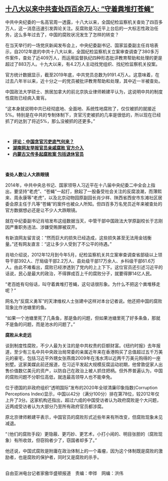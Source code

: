 <!--1624914848000-->
[十八大以来中共查处四百余万人: “守着粪堆打苍蝇”](https://www.rfa.org/mandarin/yataibaodao/zhengzhi/hc-06282021112845.html)
------

<p></p><p>中共中央纪委的一名高官周一透露，十八大以来，全国纪检监察机关查处了四百多万人，这一消息迅速引发舆论关注。反腐败是习近平上台后的一大标志性政治任务，这么多年过去了，中国的腐败状况发生了怎样的转变？</p><p>在当天举行的一场党庆新闻发布会上，中央纪委副书记、国家监委副主任肖培表示，自2012年底的中共十八大以来，全国纪检监察机关立案审查调查了380多万件案件，查处了近409万人，而运用监督执纪四种形态批评教育帮助和处理的更是超过了883万人。十九大以来，有4.2万人主动找党组织、找纪检监察机关投案。</p><p>官方统计数据显示，截至2019年底，中共党员总数为9191.4万人。这意味着，在过去八年半以来，近十分之一的党员被批评教育帮助和处理，其中近一半被查处。</p><p>中国政法大学硕士、旅居加拿大的前北京执业律师赖建平认为，这说明中共的制度性腐败已经病入膏肓。</p><p>“这本身就说明中共已经彻底地、全面地、系统性地腐败了，仅仅被抓的就接近5%。特别是在中共的专制体制下，贪官污吏被抓的几率是很低的，所以现在已经抓了的达到了将近5%，那么没被抓的还更多。”</p><p><br/></p><ul><li><a href="https://www.rfa.org/mandarin/pinglun/liuqing/lq-05172021105257.html"><strong>评论：中国贪官污吏底气何来？</strong></a></li><li><strong><a href="https://www.rfa.org/mandarin/Xinwen/5-04052021130622.html">湖南网友举报官员亲戚腐败 官方介入</a></strong></li><li><strong><a href="https://www.rfa.org/mandarin/Xinwen/5-03232021122837.html">内蒙古又传多起腐败案 包括退休官员</a></strong></li></ul><p><br/></p><p><strong>查处人数让人大跌眼镜</strong></p><p>2014年，中共中央总书记、国家领导人习近平在十八届中央纪委二中全会上指出，要坚持“老虎”、“苍蝇”一起打，掀起了一股备受社会关注的反腐浪潮，而薄熙来、周永康等“老虎”，以及北京动物园原副园长肖少祥、陕西省西安市东滩社区居委会原主任于凡等“苍蝇”的案件也被众人所知。但四百多万名党员近年来被查处的官方数据想必还是让不少人大跌眼镜。</p><p>就在中纪委副书记肖培发布这组数据当天，中管干部中国政法大学原副校长于志刚因严重职务违法、涉嫌受贿罪被双开。</p><p>有新浪网友留言说：“然而巨大的损失已经造成，这些损失甚至无法用金钱衡量。”还有网友直言：“这让多少人受到了不公平的待遇。”</p><p>肖培介绍说，2012年12月到今年5月，纪检监察机关共立案审查调查省部级以上领导干部392人、厅局级干部2.2万人、县处级干部17万余人、乡科级干部61.6万人。由此不难看出，腐败已经渗透到了党内的上上下下。这位官员还引述习近平的话说，民心是最大的政治，不得罪成百上千的腐败分子，就要得罪14亿人民。</p><p>“老百姓有句俗话，叫守着粪堆打苍蝇，这句话很形象。为什么不把这个粪堆移走呢？”</p><p>网名为“反腐义勇军”的天津维权人士张建中这样对本台记者说。他还把中国的腐败现象比作池塘里的鱼。</p><p>“如果一个池塘里死了几条鱼，那是鱼的问题，但如果池塘里死了好多条鱼，那就不是鱼的问题，而是池水的问题了。”</p><p><strong>腐败从未走远</strong></p><p>谈到制度性腐败，不少人最为关注的是中共权贵的巨额财富。《纽约时报》去年报道，至少有三名中共中央政治局常委的亲属近年来在香港购买了总值超过五千万美元的豪宅，包括习近平外甥女张燕南2009年在浅水湾以近两千万美元购得的一座别墅。这家美媒此前还报道，在习近平发起大规模反腐运动初期，他曾敦促家人出售价值数亿美元的资产，以防自己在政治上被人抓住把柄。但外界普遍认为，中国的腐败问题不分职位高低，就连最高领导人也不能幸免。</p><p>位于德国的非政府组织“透明国际”发布的2020年全球清廉印象指数(Corruption Perceptions Index)显示，中国以42分（满分100分）排在第78位，较2012年仅上升了3分。这家机构还指出，超过六成的中国受访者认为政府腐败是个大问题，近两成受访者认为大部分乃至所有政府官员都涉腐。</p><p>原北京律师赖建平表示，中国官员的腐败形式近些年来有所改变，但腐败现象未见减退。</p><p>“（他们的腐败手段）更隐蔽、更巧妙、更艺术，小打小闹的、明目张胆的（腐败现象）有所收敛，但窃钩者少了，窃国者却多了。”</p><p>他还说，中国式腐败是附庸在政治体制上的一个毒瘤，因为这个体制既是腐败的激励者，也是腐败的保护者，同时又是腐败的杀手。</p><p><br/>自由亚洲电台记者家傲华盛顿报道　责编：申铧　网编：洪伟</p>
